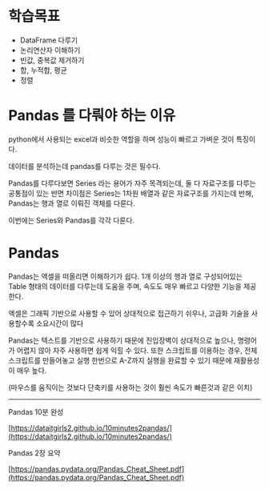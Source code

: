 # 학습목표

- DataFrame 다루기
- 논리연산자 이해하기
- 빈값, 중복값 제거하기
- 합, 누적합, 평균
- 정렬

# Pandas 를 다뤄야 하는 이유
python에서 사용되는 excel과 비슷한 역할을 하며 성능이 빠르고 가벼운 것이 특징이다.

데이터를 분석하는데 pandas를 다루는 것은 필수다.

Pandas를 다루다보면 Series 라는 용어가 자주 목격되는데, 둘 다 자료구조를 다루는 공통점이 있는 반면 차이점은 Series는 1차원 배열과 같은 자료구조를 가지는데 반해, Pandas는 행과 열로 이뤄진 객체를 다룬다.

이번에는 Series와 Pandas를 각각 다룬다.


# Pandas

Pandas는 엑셀을 떠올리면 이해하기가 쉽다. 1개 이상의 행과 열로 구성되어있는 Table 형태의 데이터를 다루는데 도움을 주며, 속도도 매우 빠르고 다양한 기능을 제공한다.

엑셀은 그래픽 기반으로 사용할 수 있어 상대적으로 접근하기 쉬우나, 고급화 기술을 사용할수록 소요시간이 많다

Pandas는 텍스트를 기반으로 사용하기 때문에 진입장벽이 상대적으로 높으나, 명령어가 어렵지 않아 자주 사용하면 쉽게 익힐 수 있다. 또한 스크립트를 이용하는 경우, 전체 스크립트를 만들어놓고 실행 한번으로 A-Z까지 실행을 완료할 수 있기 때문에 재활용성이 매우 높다.

(마우스를 움직이는 것보다 단축키를 사용하는 것이 훨씬 속도가 빠른것과 같은 이치)

---

Pandas 10분 완성

[https://dataitgirls2.github.io/10minutes2pandas/](https://dataitgirls2.github.io/10minutes2pandas/)

Pandas 2장 요약

[https://pandas.pydata.org/Pandas_Cheat_Sheet.pdf](https://pandas.pydata.org/Pandas_Cheat_Sheet.pdf)
